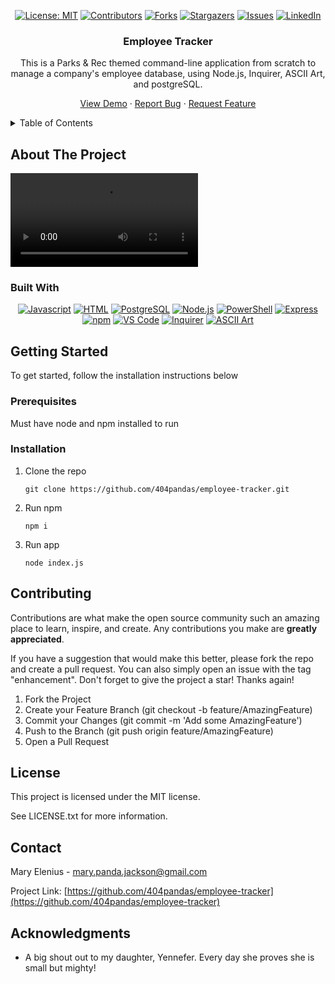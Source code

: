 <div align="center">

[![License: MIT](https://img.shields.io/badge/License-MIT-yellow.svg)](https://opensource.org/licenses/MIT)
[![Contributors](https://img.shields.io/github/contributors/404pandas/employee-tracker.svg?style=plastic&logo=appveyor)](https://github.com/404pandas/employee-tracker/graphs/contributors)
[![Forks](https://img.shields.io/github/forks/404pandas/employee-tracker.svg?style=plastic&logo=appveyor)](https://github.com/404pandas/employee-tracker/network/members)
[![Stargazers](https://img.shields.io/github/stars/404pandas/employee-tracker.svg?style=plastic&logo=appveyor)](https://github.com/404pandas/employee-tracker/stargazers)
[![Issues](https://img.shields.io/github/issues/404pandas/employee-tracker.svg?style=plastic&logo=appveyor)](https://github.com/404pandas/employee-tracker/issues)
[![LinkedIn](https://img.shields.io/badge/-LinkedIn-black.svg?style=plastic&logo=appveyor&logo=linkedin&colorB=555)](https://linkedin.com/in/404pandas)

</div>

<h3 align="center">Employee Tracker</h3>

<div align="center">

This is a Parks & Rec themed command-line application from scratch to manage a company's employee database, using Node.js, Inquirer, ASCII Art, and postgreSQL.

<a href="#about-the-project">View Demo</a>
·
<a href="https://github.com/404pandas/employee-tracker/issues">Report Bug</a>
·
<a href="https://github.com/404pandas/employee-tracker/issues">Request Feature</a>

</div>

<details>
  <summary>Table of Contents</summary>
  <ol>
    <li>
      <a href="#about-the-project">About The Project</a>
      <ul>
        <li><a href="#built-with">Built With</a></li>
      </ul>
    </li>
    <li>
      <a href="#getting-started">Getting Started</a>
      <ul>
        <li><a href="#prerequisites">Prerequisites</a></li>
        <li><a href="#installation">Installation</a></li>
      </ul>
    </li>
    <li><a href="#contributing">Contributing</a></li>
    <li><a href="#license">License</a></li>
    <li><a href="#contact">Contact</a></li>
    <li><a href="#acknowledgments">Acknowledgments</a></li>
  </ol>
</details>

## About The Project

<video src="./assets/videos/walkthrough.mp4" alt="Walkthrough video"></video>

### Built With

<div align="center">

[![Javascript](https://img.shields.io/badge/Language-JavaScript-ff0000?style=plastic&logo=JavaScript&logoWidth=10)](https://javascript.info/)
[![HTML](https://img.shields.io/badge/Language-HTML/CSS-ff8000?style=plastic&logo=HTML5&logoWidth=10)](https://html.com/)
[![PostgreSQL](https://img.shields.io/badge/Database-PostgreSQL-ffff00?style=plastic&logo=PostgreSQL&logoWidth=10)](https://www.postgresql.org/docs/)
[![Node.js](https://img.shields.io/badge/Language-Java-80ff00?style=plastic&logo=Java&logoWidth=10)](https://dev.java/learn/)
[![PowerShell](https://img.shields.io/badge/Language-Bash/Shell-00ff00?style=plastic&logo=PowerShell&logoWidth=10)](https://learn.microsoft.com/en-us/powershell/)
[![Express](https://img.shields.io/badge/Framework-Express-00ff80?style=plastic&logo=Express&logoWidth=10)](https://expressjs.com/)
[![npm](https://img.shields.io/badge/Tools-npm-00ffff?style=plastic&logo=npm&logoWidth=10)](https://www.npmjs.com/)
[![VS Code](https://img.shields.io/badge/IDE-VSCode-0080ff?style=plastic&logo=VisualStudioCode&logoWidth=10)](https://code.visualstudio.com/docs)
[![Inquirer](https://img.shields.io/badge/Package-Inquirer-0000ff?style=&logo=npm&logoWidth=10)](https://www.npmjs.com/package/inquirer#documentation)
[![ASCII Art](https://img.shields.io/badge/Package-ASCII-8000ff?style=&logo=npm&logoWidth=10)](https://www.npmjs.com/package/mysql2)

</div>

## Getting Started

To get started, follow the installation instructions below

### Prerequisites

Must have node and npm installed to run

### Installation

1. Clone the repo

   `git clone https://github.com/404pandas/employee-tracker.git`

2. Run npm

   `npm i`

3. Run app

   `node index.js`

## Contributing

Contributions are what make the open source community such an amazing place to learn, inspire, and create. Any contributions you make are **greatly appreciated**.

If you have a suggestion that would make this better, please fork the repo and create a pull request. You can also simply open an issue with the tag "enhancement".
Don't forget to give the project a star! Thanks again!

1. Fork the Project
2. Create your Feature Branch (git checkout -b feature/AmazingFeature)
3. Commit your Changes (git commit -m 'Add some AmazingFeature')
4. Push to the Branch (git push origin feature/AmazingFeature)
5. Open a Pull Request

## License

This project is licensed under the MIT license.

See LICENSE.txt for more information.

## Contact

Mary Elenius - mary.panda.jackson@gmail.com

Project Link: [https://github.com/404pandas/employee-tracker](https://github.com/404pandas/employee-tracker)

## Acknowledgments

- A big shout out to my daughter, Yennefer. Every day she proves she is small but mighty!
